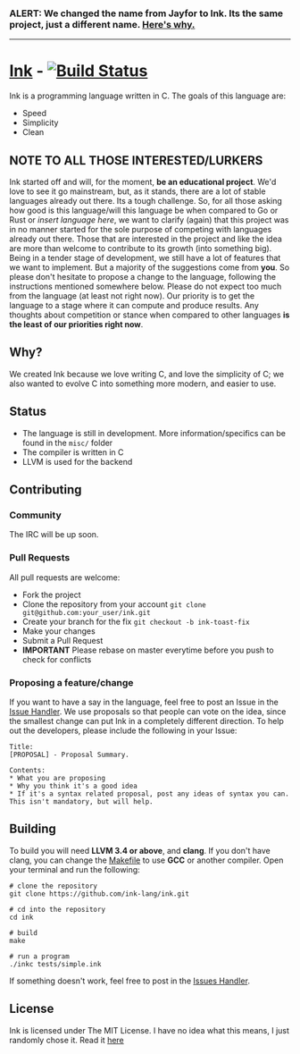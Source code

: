 ### ALERT: **We changed the name from Jayfor to Ink. Its the same project, just a different name. [Here's why.](https://github.com/ink-lang/ink/issues/68)**

----

# <a href="http://ink-lang.github.io">Ink</a> - [![Build Status](https://travis-ci.org/ink-lang/ink.svg?branch=master)](https://travis-ci.org/ink-lang/ink)
Ink is a programming language written in C. The goals of this language are:

* Speed
* Simplicity
* Clean

## NOTE TO ALL THOSE INTERESTED/LURKERS
Ink started off and will, for the moment, **be an educational project**. We'd love to see it go mainstream, but, as it stands, there are a lot of stable languages already out there. Its a tough challenge. So, for all those asking how good is this language/will this language be when compared to Go or Rust or *insert language here*, we want to clarify (again) that this project was in no manner started for the sole purpose of competing with languages already out there. Those that are interested in the project and like the idea are more than welcome to contribute to its growth (into something big). Being in a tender stage of development, we still have a lot of features that we want to implement. But a majority of the suggestions come from **you**. So please don't hesitate to propose a change to the language, following the instructions mentioned somewhere below. Please do not expect too much from the language (at least not right now). Our priority is to get the language to a stage where it can compute and produce results. Any thoughts about competition or stance when compared to other languages **is the least of our priorities right now**. 

## Why?
We created Ink because we love writing C, and love the simplicity of C; we also wanted to evolve C
into something more modern, and easier to use.

## Status
* The language is still in development. More information/specifics can be found in the `misc/` folder
* The compiler is written in C
* LLVM is used for the backend

## Contributing
### Community
The IRC will be up soon.

### Pull Requests
All pull requests are welcome:

* Fork the project
* Clone the repository from your account `git clone git@github.com:your_user/ink.git`
* Create your branch for the fix `git checkout -b ink-toast-fix`
* Make your changes
* Submit a Pull Request
* **IMPORTANT** Please rebase on master everytime before you push to check for conflicts

### Proposing a feature/change
If you want to have a say in the language, feel free to post an Issue in the [Issue Handler](https://github.com/ink-lang/ink/issues). We
use proposals so that people can vote on the idea, since the smallest change can put Ink in a completely
different direction. To help out the developers, please include the following in your Issue:

    Title:
    [PROPOSAL] - Proposal Summary.

    Contents:
    * What you are proposing
    * Why you think it's a good idea
    * If it's a syntax related proposal, post any ideas of syntax you can. This isn't mandatory, but will help.

## Building
To build you will need **LLVM 3.4 or above**, and **clang**. If you don't have clang,
you can change the [Makefile](Makefile) to use **GCC** or another compiler. Open your
terminal and run the following:

    # clone the repository
    git clone https://github.com/ink-lang/ink.git
    
    # cd into the repository
    cd ink

    # build
    make

    # run a program
    ./inkc tests/simple.ink

If something doesn't work, feel free to post in the [Issues Handler](https://github.com/ink-lang/ink/issues).

## License
Ink is licensed under The MIT License. I have no idea
what this means, I just randomly chose it. Read it [here](misc/LICENSE.md)
